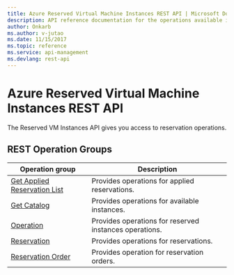 ```yaml
---
title: Azure Reserved Virtual Machine Instances REST API | Microsoft Docs
description: API reference documentation for the operations available in the Azure Reserved Virtual Machine Instances REST API, a RESTful web service for managing Azure Reserved Virtual Machine Instances resources in Azure.
author: Onkarb
ms.author: v-jutao
ms.date: 11/15/2017
ms.topic: reference
ms.service: api-management
ms.devlang: rest-api
---
```


# Azure Reserved Virtual Machine Instances REST API

The Reserved VM Instances API gives you access to reservation operations.

## REST Operation Groups

| Operation group | Description                                                        |
|-----------------|--------------------------------------------------------------------|
| [Get Applied Reservation List](xref:management.azure.com.reserved-vm-instances.getappliedreservationlist) | Provides operations for applied reservations. |
| [Get Catalog](xref:management.azure.com.reserved-vm-instances.getcatalog) | Provides operations for available instances. |
| [Operation](xref:management.azure.com.reserved-vm-instances.operation) | Provides operations for reserved instances operations. |
| [Reservation](xref:management.azure.com.reserved-vm-instances.reservation) | Provides operations for reservations. |
| [Reservation Order](xref:management.azure.com.reserved-vm-instances.reservationorder) | Provides operation for reservation orders. |